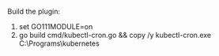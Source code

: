 Build the plugin:
1. set GO111MODULE=on
2. go build cmd/kubectl-cron.go && copy /y kubectl-cron.exe C:\Programs\kubernetes